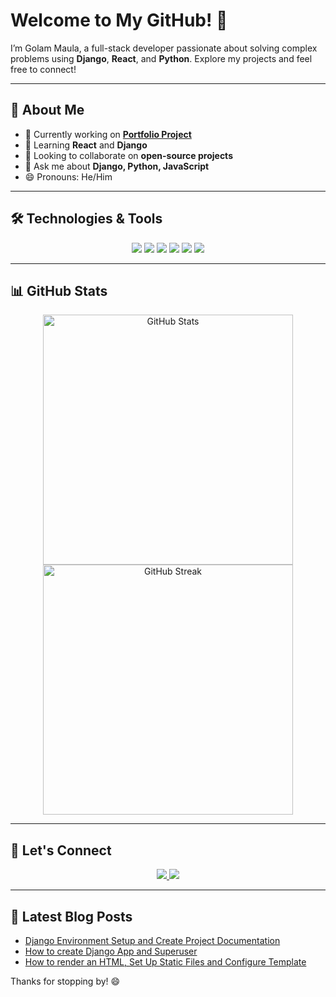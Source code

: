 # Welcome to My GitHub! 👋

I’m Golam Maula, a full-stack developer passionate about solving complex problems using **Django**, **React**, and **Python**. Explore my projects and feel free to connect!

---

## 🚀 About Me

- 🔭 Currently working on **[Portfolio Project]()**
- 🌱 Learning **React** and **Django**
- 👯 Looking to collaborate on **open-source projects**
- 💬 Ask me about **Django, Python, JavaScript**
- 😄 Pronouns: He/Him

---

## 🛠️ Technologies & Tools

<p align="center">
  <img src="https://img.shields.io/badge/Python-3776AB?style=for-the-badge&logo=python&logoColor=white" />
  <img src="https://img.shields.io/badge/Django-092E20?style=for-the-badge&logo=django&logoColor=white" />
  <img src="https://img.shields.io/badge/JavaScript-F7DF1E?style=for-the-badge&logo=javascript&logoColor=black" />
  <img src="https://img.shields.io/badge/React-61DAFB?style=for-the-badge&logo=react&logoColor=black" />
  <img src="https://img.shields.io/badge/HTML5-E34F26?style=for-the-badge&logo=html5&logoColor=white" />
  <img src="https://img.shields.io/badge/CSS3-1572B6?style=for-the-badge&logo=css3&logoColor=white" />
</p>

---

## 📊 GitHub Stats

<p align="center">
  <img src="https://github-readme-stats.vercel.app/api?username=gmlincoln&show_icons=true&theme=radical" alt="GitHub Stats" width="400px" />
  <img src="https://github-readme-streak-stats.herokuapp.com/?user=gmlincoln&theme=dark" alt="GitHub Streak" width="400px" />
</p>

---

## 🔗 Let's Connect

<p align="center">
  <a href="https://www.linkedin.com/in/golammaula/">
    <img src="https://img.shields.io/badge/LinkedIn-0077B5?style=for-the-badge&logo=linkedin&logoColor=white" />
  </a>
  <a href="https://twitter.com/gmlincoln1">
    <img src="https://img.shields.io/badge/Twitter-1DA1F2?style=for-the-badge&logo=twitter&logoColor=white" />
  </a>
</p>

---

## 📝 Latest Blog Posts

- [Django Environment Setup and Create Project Documentation ]([https://yourblog.com/django-best-framework](https://bead-argument-be6.notion.site/Class-1-Django-Environment-Setup-and-Create-Project-Documentation-f4256119cbb14663b763323b267e1815?pvs=74))
- [How to create Django App and Superuser]([https://yourblog.com/github-actions-ci-cd](https://bead-argument-be6.notion.site/Class-2-How-to-create-Django-App-and-Superuser-7a2a691b2d9849e1ba6a53defc16003a))
- [How to render an HTML, Set Up Static Files and Configure Template]([https://yourblog.com/react-interactive-uis](https://bead-argument-be6.notion.site/Class-3-How-to-render-an-HTML-Set-Up-Static-Files-and-Configure-Template-bf5dd079636143bda493f99c911b66a2))

Thanks for stopping by! 😄
